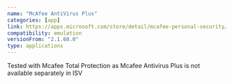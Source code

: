 ```yaml
---
name: "McAfee AntiVirus Plus"
categories: [app]
link: https://apps.microsoft.com/store/detail/mcafee-personal-security/9N1SQW2NKPDS?hl=en-us&gl=us&rtc=1
compatibility: emulation
versionFrom: "2.1.68.0"
type: applications
---
```


Tested with Mcafee Total Protection as Mcafee Antivirus Plus is not available separately in ISV